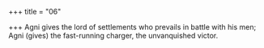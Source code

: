 +++
title = "06"

+++
Agni gives the lord of settlements who prevails in battle with his men; Agni (gives) the fast-running charger, the unvanquished victor. 